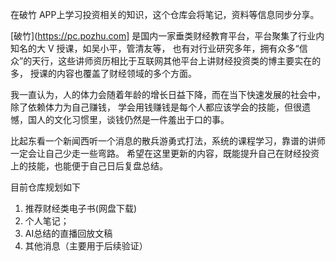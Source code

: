 在破竹 APP上学习投资相关的知识，这个仓库会将笔记，资料等信息同步分享。

[破竹](https://pc.pozhu.com] 是国内一家垂类财经教育平台，平台聚集了行业内知名的大 V 授课，如吴小平，管清友等，
也有对行业研究多年，拥有众多“信众”的天行，这些讲师资历相比于互联网其他平台上讲财经投资类的博主要实在的多，
授课的内容也覆盖了财经领域的多个方面。

我一直认为，人的体力会随着年龄的增长日益下降，而在当下快速发展的社会中，除了依赖体力为自己赚钱，
学会用钱赚钱是每个人都应该学会的技能，但很遗憾，国人的文化习惯里，谈钱仍然是一件羞出于口的事。

比起东看一个新闻西听一个消息的散兵游勇式打法，系统的课程学习，靠谱的讲师一定会让自己少走一些弯路。
希望在这里更新的内容，既能提升自己在财经投资上的技能，也能便于自己日后复盘总结。

目前仓库规划如下

1. 推荐财经类电子书(网盘下载)
2. 个人笔记；
3. AI总结的直播回放文稿
4. 其他消息（主要用于后续验证）
